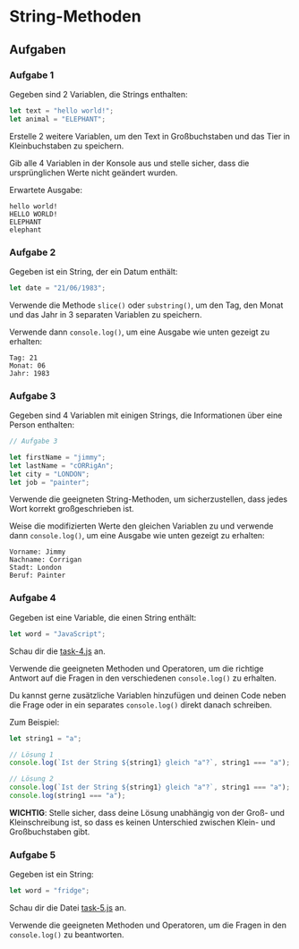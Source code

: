 # String-Methoden

## Aufgaben

### Aufgabe 1

Gegeben sind 2 Variablen, die Strings enthalten:

```js
let text = "hello world!";
let animal = "ELEPHANT";
```

Erstelle 2 weitere Variablen, um den Text in Großbuchstaben und das Tier in Kleinbuchstaben zu speichern.

Gib alle 4 Variablen in der Konsole aus und stelle sicher, dass die ursprünglichen Werte nicht geändert wurden.

Erwartete Ausgabe:
```plaintext
hello world!
HELLO WORLD!
ELEPHANT
elephant
```

### Aufgabe 2

Gegeben ist ein String, der ein Datum enthält:

```js
let date = "21/06/1983";
```

Verwende die Methode `slice()` oder `substring()`, um den Tag, den Monat und das Jahr in 3 separaten Variablen zu speichern.

Verwende dann `console.log()`, um eine Ausgabe wie unten gezeigt zu erhalten:

```plaintext
Tag: 21
Monat: 06
Jahr: 1983
```

### Aufgabe 3

Gegeben sind 4 Variablen mit einigen Strings, die Informationen über eine Person enthalten:

```js
// Aufgabe 3

let firstName = "jimmy";
let lastName = "cORRigAn";
let city = "LONDON";
let job = "painter";
```

Verwende die geeigneten String-Methoden, um sicherzustellen, dass jedes Wort korrekt großgeschrieben ist.

Weise die modifizierten Werte den gleichen Variablen zu und verwende dann `console.log()`, um eine Ausgabe wie unten gezeigt zu erhalten:

```plaintext
Vorname: Jimmy
Nachname: Corrigan
Stadt: London
Beruf: Painter
```

### Aufgabe 4

Gegeben ist eine Variable, die einen String enthält:

```js
let word = "JavaScript";
```

Schau dir die [task-4.js](task-4.js) an.

Verwende die geeigneten Methoden und Operatoren, um die richtige Antwort auf die Fragen in den verschiedenen `console.log()` zu erhalten.

Du kannst gerne zusätzliche Variablen hinzufügen und deinen Code neben die Frage oder in ein separates `console.log()` direkt danach schreiben.

Zum Beispiel:

```js
let string1 = "a";

// Lösung 1
console.log(`Ist der String ${string1} gleich "a"?`, string1 === "a");

// Lösung 2
console.log(`Ist der String ${string1} gleich "a"?`, string1 === "a");
console.log(string1 === "a");
```

**WICHTIG**: Stelle sicher, dass deine Lösung unabhängig von der Groß- und Kleinschreibung ist, so dass es keinen Unterschied zwischen Klein- und Großbuchstaben gibt.

### Aufgabe 5

Gegeben ist ein String:

```js
let word = "fridge";
```

Schau dir die Datei [task-5.js](task-5.js) an. 

Verwende die geeigneten Methoden und Operatoren, um die Fragen in den `console.log()` zu beantworten.